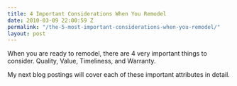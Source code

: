 ```yaml
---
title: 4 Important Considerations When You Remodel
date: 2010-03-09 22:00:59 Z
permalink: "/the-5-most-important-considerations-when-you-remodel/"
layout: post
---
```


When you are ready to remodel, there are 4 very important things to consider. Quality, Value, Timeliness, and Warranty.

My next blog postings will cover each of these important attributes in detail.
